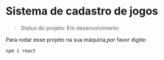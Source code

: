 <h1> Sistema de cadastro de jogos</h1>

> Status do projeto: Em desenvolvimento

Para rodar esse projeto na sua máquina,por favor digite:

```
npm i react
```

